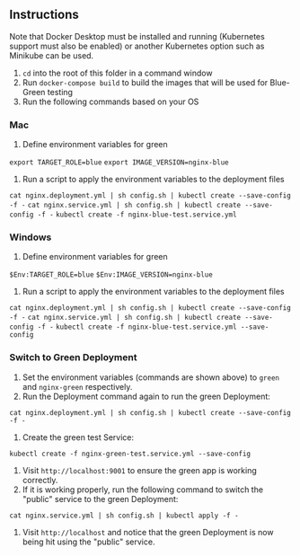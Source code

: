 ## Instructions

Note that Docker Desktop must be installed and running (Kubernetes support must also be enabled) or another Kubernetes option such as Minikube can be used.

1. `cd` into the root of this folder in a command window
1. Run `docker-compose build` to build the images that will be used for Blue-Green testing
1. Run the following commands based on your OS

### Mac

1. Define environment variables for green

`export TARGET_ROLE=blue`
`export IMAGE_VERSION=nginx-blue`

1. Run a script to apply the environment variables to the deployment files

`cat nginx.deployment.yml | sh config.sh | kubectl create --save-config -f -`
`cat nginx.service.yml | sh config.sh | kubectl create --save-config -f -`
`kubectl create -f nginx-blue-test.service.yml`

### Windows

1. Define environment variables for green

`$Env:TARGET_ROLE=blue`
`$Env:IMAGE_VERSION=nginx-blue`

1. Run a script to apply the environment variables to the deployment files

`cat nginx.deployment.yml | sh config.sh | kubectl create --save-config -f -`
`cat nginx.service.yml | sh config.sh | kubectl create --save-config -f -`
`kubectl create -f nginx-blue-test.service.yml --save-config`

### Switch to Green Deployment

1. Set the environment variables (commands are shown above) to `green` and `nginx-green` respectively. 
1. Run the Deployment command again to run the green Deployment:

`cat nginx.deployment.yml | sh config.sh | kubectl create --save-config -f -`

1. Create the green test Service:

`kubectl create -f nginx-green-test.service.yml --save-config`

1. Visit `http://localhost:9001` to ensure the green app is working correctly. 
1. If it is working properly, run the following command to switch the "public" service
to the green Deployment:

`cat nginx.service.yml | sh config.sh | kubectl apply -f -`

1. Visit `http://localhost` and notice that the green Deployment is now being hit using the "public" service.



